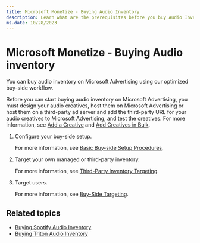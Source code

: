 ```yaml
---
title: Microsoft Monetize - Buying Audio Inventory
description: Learn what are the prerequisites before you buy Audio Inventory on Microsoft Advertising and what are the steps to buy it.
ms.date: 10/28/2023
---
```



# Microsoft Monetize - Buying Audio inventory

You can buy audio inventory on Microsoft Advertising using our optimized buy-side workflow.

Before you can start buying audio inventory on Microsoft Advertising, you must design your audio creatives, host them on Microsoft Advertising or host them on a third-party ad server and add the third-party URL for your audio creatives to Microsoft Advertising, and test the creatives. For more information, see [Add a Creative](add-a-creative.md) and [Add Creatives in Bulk](add-creatives-in-bulk.md).

1. Configure your buy-side setup.

    For more information, see [Basic Buy-side Setup Procedures](basic-buy-side-setup-procedures.md).

1. Target your own managed or third-party inventory.

    For more information, see [Third-Party Inventory Targeting](third-party-inventory-targeting.md).

1. Target users.

    For more information, see [Buy-Side Targeting](buy-side-targeting.md).

## Related topics

- [Buying Spotify Audio Inventory](buying-spotify-audio-inventory.md)
- [Buying Triton Audio Inventory](buying-triton-audio-inventory.md)